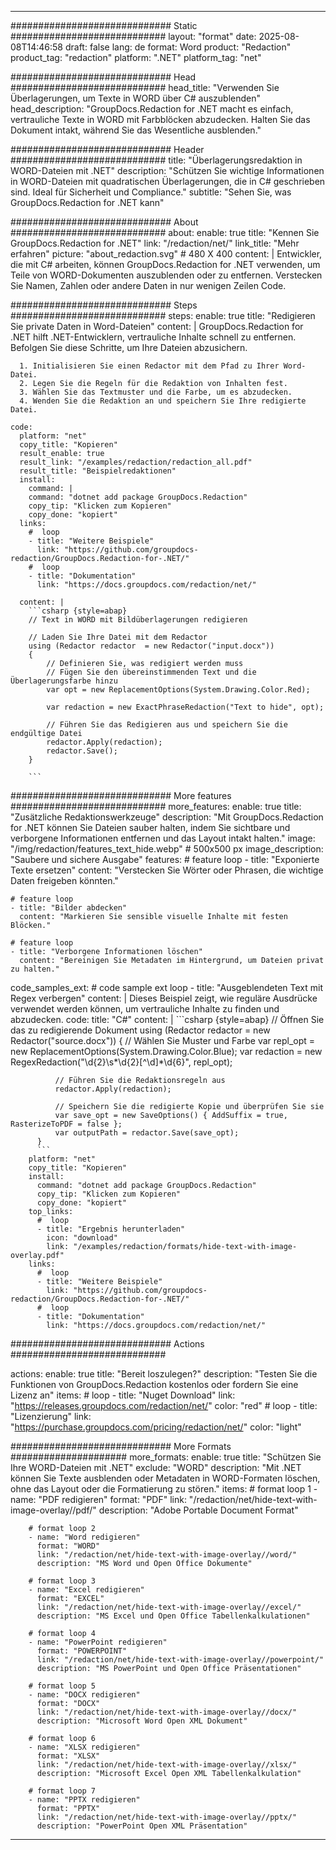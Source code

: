 
---
############################# Static ############################
layout: "format"
date:  2025-08-08T14:46:58
draft: false
lang: de
format: Word
product: "Redaction"
product_tag: "redaction"
platform: ".NET"
platform_tag: "net"

############################# Head ############################
head_title: "Verwenden Sie Überlagerungen, um Texte in WORD über C# auszublenden"
head_description: "GroupDocs.Redaction for .NET macht es einfach, vertrauliche Texte in WORD mit Farbblöcken abzudecken. Halten Sie das Dokument intakt, während Sie das Wesentliche ausblenden."

############################# Header ############################
title: "Überlagerungsredaktion in WORD-Dateien mit .NET" 
description: "Schützen Sie wichtige Informationen in WORD-Dateien mit quadratischen Überlagerungen, die in C# geschrieben sind. Ideal für Sicherheit und Compliance."
subtitle: "Sehen Sie, was GroupDocs.Redaction for .NET kann" 

############################# About ############################
about:
    enable: true
    title: "Kennen Sie GroupDocs.Redaction for .NET"
    link: "/redaction/net/"
    link_title: "Mehr erfahren"
    picture: "about_redaction.svg" # 480 X 400
    content: |
       Entwickler, die mit C# arbeiten, können GroupDocs.Redaction for .NET verwenden, um Teile von WORD-Dokumenten auszublenden oder zu entfernen. Verstecken Sie Namen, Zahlen oder andere Daten in nur wenigen Zeilen Code.

############################# Steps ############################
steps:
    enable: true
    title: "Redigieren Sie private Daten in Word-Dateien"
    content: |
      GroupDocs.Redaction for .NET hilft .NET-Entwicklern, vertrauliche Inhalte schnell zu entfernen. Befolgen Sie diese Schritte, um Ihre Dateien abzusichern.
      
      1. Initialisieren Sie einen Redactor mit dem Pfad zu Ihrer Word-Datei.
      2. Legen Sie die Regeln für die Redaktion von Inhalten fest.
      3. Wählen Sie das Textmuster und die Farbe, um es abzudecken.
      4. Wenden Sie die Redaktion an und speichern Sie Ihre redigierte Datei.
   
    code:
      platform: "net"
      copy_title: "Kopieren"
      result_enable: true
      result_link: "/examples/redaction/redaction_all.pdf"
      result_title: "Beispielredaktionen"
      install:
        command: |
        command: "dotnet add package GroupDocs.Redaction"
        copy_tip: "Klicken zum Kopieren"
        copy_done: "kopiert"
      links:
        #  loop
        - title: "Weitere Beispiele"
          link: "https://github.com/groupdocs-redaction/GroupDocs.Redaction-for-.NET/"
        #  loop
        - title: "Dokumentation"
          link: "https://docs.groupdocs.com/redaction/net/"
          
      content: |
        ```csharp {style=abap}
        // Text in WORD mit Bildüberlagerungen redigieren

        // Laden Sie Ihre Datei mit dem Redactor
        using (Redactor redactor  = new Redactor("input.docx"))
        {
            // Definieren Sie, was redigiert werden muss
            // Fügen Sie den übereinstimmenden Text und die Überlagerungsfarbe hinzu
            var opt = new ReplacementOptions(System.Drawing.Color.Red);
            
            var redaction = new ExactPhraseRedaction("Text to hide", opt);

            // Führen Sie das Redigieren aus und speichern Sie die endgültige Datei
            redactor.Apply(redaction);
            redactor.Save();
        }
        
        ```            


############################# More features ############################
more_features:
  enable: true
  title: "Zusätzliche Redaktionswerkzeuge"
  description: "Mit GroupDocs.Redaction for .NET können Sie Dateien sauber halten, indem Sie sichtbare und verborgene Informationen entfernen und das Layout intakt halten."
  image: "/img/redaction/features_text_hide.webp" # 500x500 px
  image_description: "Saubere und sichere Ausgabe"
  features:
    # feature loop
    - title: "Exponierte Texte ersetzen"
      content: "Verstecken Sie Wörter oder Phrasen, die wichtige Daten freigeben könnten."

    # feature loop
    - title: "Bilder abdecken"
      content: "Markieren Sie sensible visuelle Inhalte mit festen Blöcken."

    # feature loop
    - title: "Verborgene Informationen löschen"
      content: "Bereinigen Sie Metadaten im Hintergrund, um Dateien privat zu halten."
      
  code_samples_ext:
    # code sample ext loop
    - title: "Ausgeblendeten Text mit Regex verbergen"
      content: |
        Dieses Beispiel zeigt, wie reguläre Ausdrücke verwendet werden können, um vertrauliche Inhalte zu finden und abzudecken.
      code:
        title: "C#"
        content: |
          ```csharp {style=abap}
          //  Öffnen Sie das zu redigierende Dokument
          using (Redactor redactor  = new Redactor("source.docx"))
          {
              // Wählen Sie Muster und Farbe
              var repl_opt = new ReplacementOptions(System.Drawing.Color.Blue);
              var redaction = new RegexRedaction("\\d{2}\\s*\\d{2}[^\\d]*\\d{6}", repl_opt);

              // Führen Sie die Redaktionsregeln aus
              redactor.Apply(redaction);

              // Speichern Sie die redigierte Kopie und überprüfen Sie sie
              var save_opt = new SaveOptions() { AddSuffix = true, RasterizeToPDF = false };
              var outputPath = redactor.Save(save_opt);
          }
          ```
        platform: "net"
        copy_title: "Kopieren"
        install:
          command: "dotnet add package GroupDocs.Redaction"
          copy_tip: "Klicken zum Kopieren"
          copy_done: "kopiert"
        top_links:
          #  loop
          - title: "Ergebnis herunterladen"
            icon: "download"
            link: "/examples/redaction/formats/hide-text-with-image-overlay.pdf"
        links:
          #  loop
          - title: "Weitere Beispiele"
            link: "https://github.com/groupdocs-redaction/GroupDocs.Redaction-for-.NET/"
          #  loop
          - title: "Dokumentation"
            link: "https://docs.groupdocs.com/redaction/net/"


############################# Actions ############################

actions:
  enable: true
  title: "Bereit loszulegen?"
  description: "Testen Sie die Funktionen von GroupDocs.Redaction kostenlos oder fordern Sie eine Lizenz an"
  items:
    #  loop
    - title: "Nuget Download"
      link: "https://releases.groupdocs.com/redaction/net/"
      color: "red"
        #  loop
    - title: "Lizenzierung"
      link: "https://purchase.groupdocs.com/pricing/redaction/net/"
      color: "light"


############################# More Formats #####################
more_formats:
    enable: true
    title: "Schützen Sie Ihre WORD-Dateien mit .NET"
    exclude: "WORD"
    description: "Mit .NET können Sie Texte ausblenden oder Metadaten in WORD-Formaten löschen, ohne das Layout oder die Formatierung zu stören."
    items: 
        # format loop 1
        - name: "PDF redigieren"
          format: "PDF"
          link: "/redaction/net/hide-text-with-image-overlay//pdf/"
          description: "Adobe Portable Document Format"

        # format loop 2
        - name: "Word redigieren"
          format: "WORD"
          link: "/redaction/net/hide-text-with-image-overlay//word/"
          description: "MS Word und Open Office Dokumente"
          
        # format loop 3
        - name: "Excel redigieren"
          format: "EXCEL"
          link: "/redaction/net/hide-text-with-image-overlay//excel/"
          description: "MS Excel und Open Office Tabellenkalkulationen"

        # format loop 4
        - name: "PowerPoint redigieren"
          format: "POWERPOINT"
          link: "/redaction/net/hide-text-with-image-overlay//powerpoint/"
          description: "MS PowerPoint und Open Office Präsentationen"

        # format loop 5
        - name: "DOCX redigieren"
          format: "DOCX"
          link: "/redaction/net/hide-text-with-image-overlay//docx/"
          description: "Microsoft Word Open XML Dokument"
          
        # format loop 6
        - name: "XLSX redigieren"
          format: "XLSX"
          link: "/redaction/net/hide-text-with-image-overlay//xlsx/"
          description: "Microsoft Excel Open XML Tabellenkalkulation"
          
        # format loop 7
        - name: "PPTX redigieren"
          format: "PPTX"
          link: "/redaction/net/hide-text-with-image-overlay//pptx/"
          description: "PowerPoint Open XML Präsentation"


---